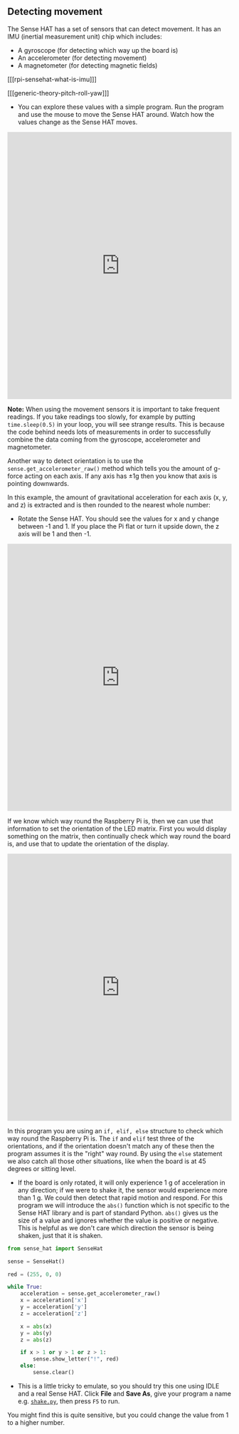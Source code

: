 ## Detecting movement

The Sense HAT has a set of sensors that can detect movement. It has an IMU (inertial measurement unit) chip which includes:

- A gyroscope (for detecting which way up the board is)
- An accelerometer (for detecting movement)
- A magnetometer (for detecting magnetic fields)

[[[rpi-sensehat-what-is-imu]]]

[[[generic-theory-pitch-roll-yaw]]]

+ You can explore these values with a simple program. Run the program and use the mouse to move the Sense HAT around. Watch how the values change as the Sense HAT moves.

<iframe src="https://trinket.io/embed/python/883c34059d" width="100%" height="600" frameborder="0" marginwidth="0" marginheight="0" allowfullscreen></iframe>

**Note:** When using the movement sensors it is important to take frequent readings. If you take readings too slowly, for example by putting `time.sleep(0.5)` in your loop, you will see strange results. This is because the code behind needs lots of measurements in order to successfully combine the data coming from the gyroscope, accelerometer and magnetometer.

Another way to detect orientation is to use the `sense.get_accelerometer_raw()` method which tells you the amount of g-force acting on each axis. If any axis has ±1g then you know that axis is pointing downwards.

In this example, the amount of gravitational acceleration for each axis (x, y, and z) is extracted and is then rounded to the nearest whole number:

+ Rotate the Sense HAT. You should see the values for x and y change between -1 and 1. If you place the Pi flat or turn it upside down, the z axis will be 1 and then -1.

<iframe src="https://trinket.io/embed/python/f714d301d3" width="100%" height="600" frameborder="0" marginwidth="0" marginheight="0" allowfullscreen></iframe>



If we know which way round the Raspberry Pi is, then we can use that information to set the orientation of the LED matrix. First you would display something on the matrix, then continually check which way round the board is, and use that to update the orientation of the display.

<iframe src="https://trinket.io/embed/python/ecd677033b" width="100%" height="600" frameborder="0" marginwidth="0" marginheight="0" allowfullscreen></iframe>

In this program you are using an `if, elif, else` structure to check which way round the Raspberry Pi is. The `if` and `elif` test three of the orientations, and if the orientation doesn't match any of these then the program assumes it is the "right" way round. By using the `else` statement we also catch all those other situations, like when the board is at 45 degrees or sitting level.

- If the board is only rotated, it will only experience 1 g of acceleration in any direction; if we were to shake it, the sensor would experience more than 1 g. We could then detect that rapid motion and respond. For this program we will introduce the `abs()` function which is not specific to the Sense HAT library and is part of standard Python. `abs()` gives us the size of a value and ignores whether the value is positive or negative. This is helpful as we don't care which direction the sensor is being shaken, just that it is shaken.

```python
from sense_hat import SenseHat

sense = SenseHat()

red = (255, 0, 0)

while True:
    acceleration = sense.get_accelerometer_raw()
    x = acceleration['x']
	y = acceleration['y']
	z = acceleration['z']

    x = abs(x)
    y = abs(y)
    z = abs(z)

    if x > 1 or y > 1 or z > 1:
        sense.show_letter("!", red)
    else:
        sense.clear()
```

- This is a little tricky to emulate, so you should try this one using IDLE and a real Sense HAT. Click **File** and **Save As**, give your program a name e.g. [`shake.py`](resources/shake.py), then press `F5` to run.

You might find this is quite sensitive, but you could change the value from 1 to a higher number.
